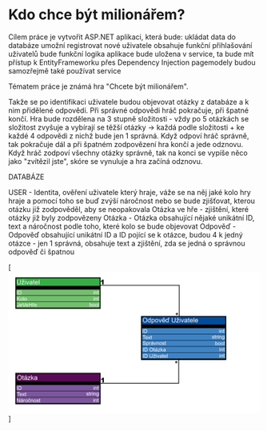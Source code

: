 # Kdo chce být milionářem?

Cílem práce je vytvořit ASP.NET aplikaci, která bude:
ukládat data do databáze
umožní registrovat nové uživatele
obsahuje funkční přihlašování uživatelů
bude funkční
logika aplikace bude uložena v service, ta bude mít přístup k EntityFrameworku přes Dependency Injection
pagemodely budou samozřejmě také používat service

Tématem práce je známá hra "Chcete být milionářem".

Takže se po identifikaci uživatele budou objevovat otázky z databáze a k nim přidělené odpovědi.
Při správné odpovědi hráč pokračuje, při špatné končí.
Hra bude rozdělena na 3 stupně složitosti - 
vždy po 5 otázkách se složitost zvyšuje a vybírají se těžší otázky -> 
každá podle složitosti + ke každé 4 odpovědi z nichž bude jen 1 správná. Když odpoví hráč správně, 
tak pokračuje dál a při špatném zodpovězení hra končí a jede odznovu. Když hráč zodpoví všechny otázky správně, 
tak na konci se vypíše něco jako "zvítězil jste", skóre se vynuluje a hra začíná odznovu.

DATABÁZE

USER - Identita, ověření uživatele který hraje, váže se na něj jaké kolo hry hraje a pomocí toho se buď 
	zvýší náročnost nebo se bude zjišťovat, kterou otázku již zodpověděl, aby se neopakovala
Otázka ve hře - zjištění, které otázky již byly zodpovězeny
Otázka - Otázka obsahující nějaké unikátní ID, text a náročnost podle toho, které kolo se bude objevovat
Odpověď - Odpověď obsahující unikátní ID a ID pojící se k otázce, budou 4 k jedný otázce - jen 1 správná, obsahuje text
	a zjištění, zda se jedná o správnou odpověď či špatnou

[![ER Model](Database.png)]

